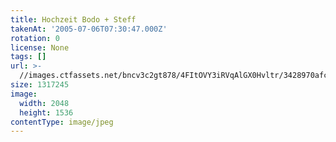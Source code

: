 ```yaml
---
title: Hochzeit Bodo + Steff
takenAt: '2005-07-06T07:30:47.000Z'
rotation: 0
license: None
tags: []
url: >-
  //images.ctfassets.net/bncv3c2gt878/4FItOVY3iRVqAlGX0Hvltr/3428970afca44509403d1e3ea8c23c3a/hochzeit-bodo--steff_4559741957_o
size: 1317245
image:
  width: 2048
  height: 1536
contentType: image/jpeg
---
```


